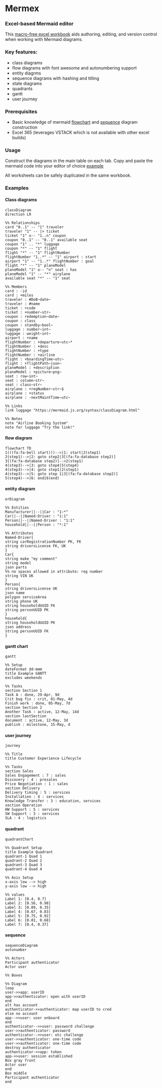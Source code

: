 # Mermex
### Excel-based Mermaid editor

This [macro-free excel workbook](https://github.com/pgaljan/mermex/blob/main/mermex.xlsx) aids authoring, editing, and version control when working with Mermaid diagrams.

### Key features:
- class diagrams
- flow diagrams with font awesome and autonumbering support
- entity diagrms 
- sequence diagrams with hashing and titling
- state diagrams
- quadrants
- gantt
- user journey

### Prerequisites
- Basic knowledge of mermaid [flowchart]([url](https://mermaid.js.org/syntax/flowchart.html)) and [sequence]([url](https://mermaid.js.org/syntax/sequenceDiagram.html)) diagram construction
- Excel 365 (leverages VSTACK which is not available with other excel builds)

### Usage
Construct the diagrams in the main table on each tab.  Copy and paste the mermaid code into your editor of choice [example](https://mermaid.live/edit#pako:eNpVUTtPwzAQ_iuWJ5DShiaQthmQaFq6FIGAiaTDNbZji_ghx6Gqkvx3nJaBejp_j7vTdx0uNaE4xazWx5KDdWj3Xijk31OecSsaJ6HZo8nksd9Sh6RW9NSj1c1Wo4ZrY4Sqbi_61ShCWbcbZRQ5LtT3cKGys_9V0R6t8x0Yp83-P_N51D3a5OKN-_bXDLfUu55zBimDSQkWZWD3OMCSWgmC-NW70VBgx6mkBU59SSiDtnYFLtTgpdA6_XFSJU6dbWmAW0PA0bWAyoK8BjdEOG2xn1U3Hqw1EOq_HXYnM8ZU-UB8x1IrJqoRb23tYe6cadIwHOlpJRxvD9NSy7ARZMyU_yyTMImSBUQxTeYxPMQxKQ-z5YJF9zNG5nezCPAwBJie579cbnI-TYANqC-t5d9Swy-DyY2J)

All worksheets can be safely duplicated in the same workbook.

### Examples
#### Class diagrams
``` mermaid
classDiagram
direction LR

%% Relationships
card "0..1" -- "1" traveler
traveler "1" -- |> ticket
ticket "1" o-- "1..n" coupon
coupon "0..1" -- "0..1" available seat
coupon "1" .. "*" luggage
coupon "*" -- "1" flight
flight "*" -- "1" flightNumber
flightNumber "1..*" -- "1" airport : start
airport "1" -- "1..*" flightNumber : goal
flight "*" -- "1" planeModel
planeModel "1" o-- "n" seat : has
planeModel "1" -- "*" airplane
available seat "*" -- "1" seat

%% Members
card : -id
card : +miles
traveler : #DoB~date~
traveler : #name
ticket : +code
ticket : +number~str~
coupon : redemption~date~
coupon : class
coupon : standby~bool~
luggage : number~int~
luggage : weight~int~
airport : +name
flightNumber : +departure~utc~*
flightNumber : +desc
flightNumber : +type
flightNumber : +airline
flight : +boardingTime~utc~
flight : +flightPath~json~
planeModel : +description
planeModel : +picture~png~
seat : row~int~
seat : column~str~
seat : class~str~
airplane : +regNumber~str~$
airplane : +status
airplane : -nextMaintTime~utc~

%% Links
link luggage "https://mermaid.js.org/syntax/classDiagram.html" 

%% Notes
note "Airline Booking System" 
note for luggage "Try the link!" 

```

#### flow diagram
``` mermaid
flowchart TD
1(((fa:fa-bell start)))-->|1: start|2(step1)
2(step1)-->|2: goto step2|3[(fa:fa-database step2)]
3[(fa:fa-database step2)]-->2(step1)
4(step3)-->|3: goto step4|5(step4)
4(step3)-->|4: goto step1|2(step1)
4(step3)-->|5: goto step 1|3[(fa:fa-database step2)]
5(step4)-->|6: end|6(end)
```

#### entity diagram
``` mermaid
erDiagram

%% Entities
Manufacturer||--||Car : "1:*"
Car||--||Named-Driver : "1:1"
Person||--||Named-Driver : "1:1"
household||--||Person : "*:1"

%% Attributes
Named-Driver{
string carRegistrationNumber PK, FK
string driversLicense FK, UK
}
Car{
string make "my comment"
string model
json parts
%% no spaces allowed in attribute: reg number
string VIN UK
}
Person{
string driversLicense UK
json name
polygon serviceArea
string phone UK
string householdUUID FK
string personUUID PK
}
household{
string householdUUID PK
json address
string personUUID FK
}
```

#### gantt chart
``` mermaid
gantt

%% Setup
dateFormat dd-mmm
title Example GANTT
excludes weekends

%% Tasks
section Section 1
Task A : done, 29-Apr, 9d
Crit bug fix : crit, 01-May, 4d
Finish work : done, 05-May, 7d
section Section 2
Another Task : active, 12-May, 14d
section lastSection
document : active, 12-May, 3d
publish : milestone, 15-May, d
```
#### user journey
``` mermaid
journey

%% Title
title Customer Experience Lifecycle

%% Tasks
section Sales
Sales Engagement : 7 : sales
Discovery : 4 : presales
Price Negotiation : 1 : sales
section Delivery
Delivery timing : 5 : services
Installation : 4 : services
Knowledge Transfer : 3 : education, services
section Operation
HW Support : 5 : services
SW Support : 3 : services
SLA : 4 : logistics

```

#### quadrant
``` mermaid
quadrantChart

%% Quadrant Setup
title Example Quadrant
quadrant-1 Quad 1
quadrant-2 Quad 2
quadrant-3 Quad 3
quadrant-4 Quad 4

%% Axis Setup
x-axis low --> high
y-axis low --> high

%% values
Label 1: [0.4, 0.7]
Label 2: [0.56, 0.98]
Label 3: [0.09, 0.35]
Label 4: [0.67, 0.83]
Label 5: [0.75, 0.92]
Label 6: [0.01, 0.68]
Label 7: [0.4, 0.37]

```

#### sequence
``` mermaid
sequenceDiagram
autonumber

%% Actors
Participant authenticator
Actor user

%% Boxes

%% Diagram
loop 
user->>app: userID
app->>authenticator: open with userID
end 
alt has account
authenticator->>authenticator: map userID to cred
else no account
app-->>user: user onboard
end 
authenticator-->>user: password challenge
user->>authenticator: password
authenticator-->>user: otc challenge
user->>authenticator: one-time code
user->>authenticator: one-time code
destroy authenticator
authenticator->>app: token
app->>user: session established
Box gray front
Actor user
end
Box middle
Participant authenticator
end
```


